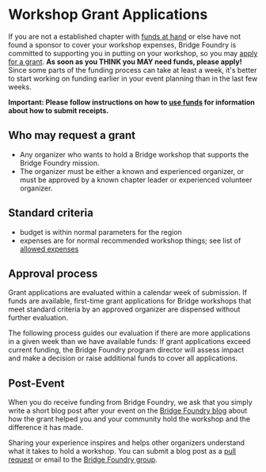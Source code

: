 # Workshop Grant Applications

If you are not a established chapter with [funds at hand](../monitoring-your-funds.md) or else have not found a sponsor to cover your workshop expenses, Bridge Foundry is committed to supporting you in putting on your workshop, so you may [apply for a grant](https://docs.google.com/a/ultrasaurus.com/forms/d/1npx6D7iFl6yx6kBVlYTOG1-PiWMsDiTx_TQWNri1WIk/viewform). **As soon as you THINK you MAY need funds, please apply!** Since some parts of the funding process can take at least a week, it's better to start working on funding earlier in your event planning than in the last few weeks.

**Important: Please follow instructions on how to [use funds](../using-funds) for information about how to submit receipts.**

## Who may request a grant
* Any organizer who wants to hold a Bridge workshop that supports the Bridge Foundry mission.
* The organizer must be either a known and experienced organizer, or must be approved by a known chapter leader or experienced volunteer organizer.

## Standard criteria
* budget is within normal parameters for the region
* expenses are for normal recommended workshop things; see list of [allowed expenses](../using-funds/workshop-expenses.md)

## Approval process
Grant applications are evaluated within a calendar week of submission. If funds are available, first-time grant applications for Bridge workshops that meet standard criteria by an approved organizer are dispensed without further evaluation.

The following process guides our evaluation if there are more applications in a given week than we have available funds: If grant applications exceed current funding, the Bridge Foundry program director will assess impact and make a decision or raise additional funds to cover all applications.

## Post-Event

When you do receive funding from Bridge Foundry, we ask that you simply write a short blog post after your event on the [Bridge Foundry blog](http://bridgefoundry.org/blog.html) about how the grant helped you and your community hold the workshop and the difference it has made.

Sharing your experience inspires and helps other organizers understand what it takes to hold a workshop. You can submit a blog post as a [pull request](https://github.com/bridgefoundry/bridgefoundry.github.io/tree/master/_posts) or email to the [Bridge Foundry group](https://groups.google.com/forum/#!forum/bridgefoundry).
